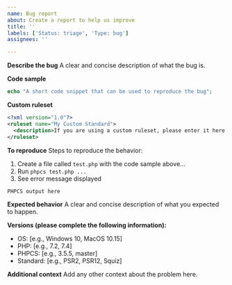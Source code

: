 ```yaml
---
name: Bug report
about: Create a report to help us improve
title: ''
labels: ['Status: triage', 'Type: bug']
assignees: ''

---
```


<!--
Before reporting a sniff related bug, please check the error code using `phpcs -s`.

If the error code starts with anything other than `Generic`, `MySource`, `PEAR`,
`PSR1`, `PSR2`, `PSR12`, `Squiz` or `Zend`, the error is likely coming from an
external PHP_CodeSniffer standard.

Please report bugs for externally maintained sniffs to the appropriate external
standard repository (not here).
-->

**Describe the bug**
A clear and concise description of what the bug is.

**Code sample**
```php
echo "A short code snippet that can be used to reproduce the bug";
```

**Custom ruleset**
```xml
<?xml version="1.0"?>
<ruleset name="My Custom Standard">
  <description>If you are using a custom ruleset, please enter it here.</description>
</ruleset>
```

**To reproduce**
Steps to reproduce the behavior:
1. Create a file called `test.php` with the code sample above...
2. Run `phpcs test.php ...`
3. See error message displayed
```
PHPCS output here
```

**Expected behavior**
A clear and concise description of what you expected to happen.

**Versions (please complete the following information):**
 - OS: [e.g., Windows 10, MacOS 10.15]
 - PHP: [e.g., 7.2, 7.4]
 - PHPCS: [e.g., 3.5.5, master]
 - Standard: [e.g., PSR2, PSR12, Squiz]

**Additional context**
Add any other context about the problem here.
